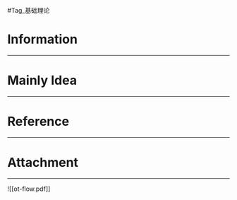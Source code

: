 #Tag_基础理论 
# Information
---


# Mainly Idea
---


# Reference
---


# Attachment
---
![[ot-flow.pdf]]